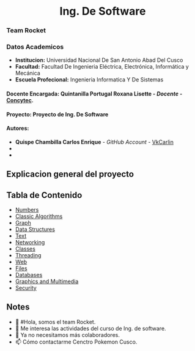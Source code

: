 # **<center>Ing. De Software </center>**
### Team Rocket

### Datos Academicos
  - **Institucion:** Universidad Nacional De San Antonio Abad Del Cusco
  - **Facultad:** Facultad De Ingenieria Eléctrica, Electrónica, Informática y Mecánica
  - **Escuela Profecional:** Ingenieria Informatica Y De Sistemas
#### Docente Encargada: **Quintanilla Portugal Roxana Lisette** - _Docente_ - [Concytec](http://directorio.concytec.gob.pe/appDirectorioCTI/VerDatosInvestigador.do?id_investigador=40930).

#### Proyecto: Proyecto de Ing. De Software
#### Autores:
- **Quispe Chambilla Carlos Enrique** - _GitHub Account_ - [VkCarlin](https://github.com/VkCarlin)
-
-
## Explicacion general del proyecto

## Tabla de Contenido

- [Numbers](https://github.com/VkCarlin/TeamRocket)
- [Classic Algorithms](https://github.com/VkCarlin/TeamRocket)
- [Graph](https://github.com/VkCarlin/TeamRocket)
- [Data Structures](https://github.com/VkCarlin/TeamRocket)
- [Text](https://github.com/VkCarlin/TeamRocket)
- [Networking](https://github.com/VkCarlin/TeamRocket)
- [Classes](https://github.com/VkCarlin/TeamRocket)
- [Threading](https://github.com/VkCarlin/TeamRocket)
- [Web](https://github.com/VkCarlin/TeamRocket)
- [Files](https://github.com/VkCarlin/TeamRocket)
- [Databases](https://github.com/VkCarlin/TeamRocket)
- [Graphics and Multimedia](https://github.com/VkCarlin/TeamRocket)
- [Security](https://github.com/VkCarlin/TeamRocket)





## Notes
- 👋 #Hola, somos el team Rocket.
- 👀 Me interesa las actividades del curso de Ing. de software.
- 💞️ Ya no necesitamos más colaboradores.
- 📫 Cómo contactarme Cenctro Pokemon Cusco.
